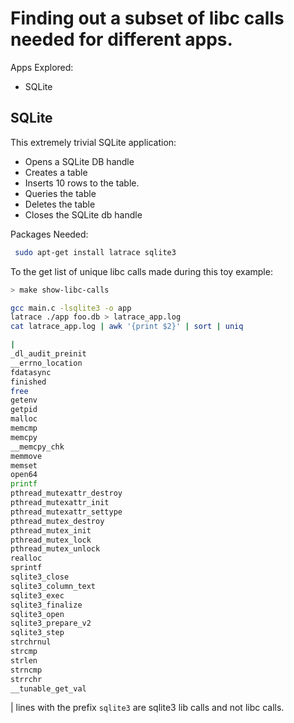 # Finding out a subset of libc calls needed for different apps.

Apps Explored:
* SQLite

## SQLite
This extremely trivial SQLite application:
- Opens a SQLite DB handle
- Creates a table 
- Inserts 10 rows to the table.
- Queries the table
- Deletes the table
- Closes the SQLite db handle


Packages Needed:
```bash
 sudo apt-get install latrace sqlite3
```

To the get list of unique libc calls made during this toy example:

```bash
> make show-libc-calls

gcc main.c -lsqlite3 -o app
latrace ./app foo.db > latrace_app.log
cat latrace_app.log | awk '{print $2}' | sort | uniq

|
_dl_audit_preinit
__errno_location
fdatasync
finished
free
getenv
getpid
malloc
memcmp
memcpy
__memcpy_chk
memmove
memset
open64
printf
pthread_mutexattr_destroy
pthread_mutexattr_init
pthread_mutexattr_settype
pthread_mutex_destroy
pthread_mutex_init
pthread_mutex_lock
pthread_mutex_unlock
realloc
sprintf
sqlite3_close
sqlite3_column_text
sqlite3_exec
sqlite3_finalize
sqlite3_open
sqlite3_prepare_v2
sqlite3_step
strchrnul
strcmp
strlen
strncmp
strrchr
__tunable_get_val
```
| lines with the prefix `sqlite3` are sqlite3 lib calls and not libc calls.
